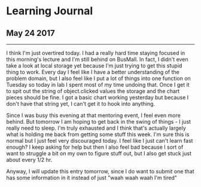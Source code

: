# Learning Journal
## May 24 2017
---
I think I'm just overtired today. I had a really hard time staying focused in this morning's lecture and I'm still behind on BusMall. In fact, I didn't even take a look at local storage yet because I'm just trying to get this stupid thing to work. Every day I feel like I have a better understanding of the problem domain, but I also feel like I put a lot of things into one function on Tuesday so today in lab I spent most of my time undoing that. Once I get it to spit out the string of object.clicked values the storage and the chart pieces should be fine. I got a basic chart working yesterday but because I don't have that string yet, I can't get it to hook into anything.  

Since I was busy this evening at that mentoring event, I feel even more behind. But tomorrow I am hoping to get back in the swing of things - I just really need to sleep. I'm truly exhausted and I think that's actually largely what is holding me back from getting some stuff this week. I'm sure this is normal but I just feel very discouraged today. I feel like I just can't learn fast enough? I keep asking for help but then I also feel bad because I sort of want to struggle a bit on my own to figure stuff out, but I also get stuck just about every 1/2 hr.

Anyway, I will update this entry tomorrow, since I do want to submit one that has some information in it instead of just "waah waah waah I'm tired"
